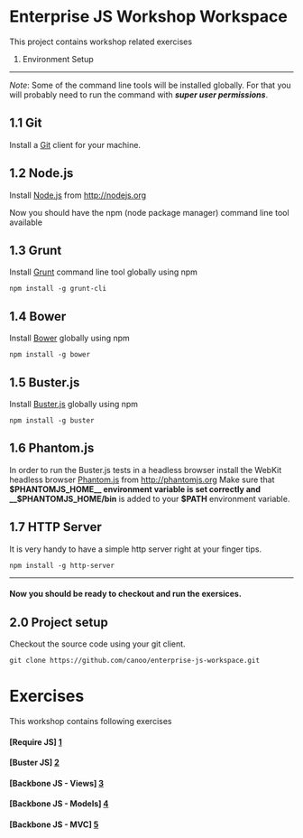 # Enterprise JS Workshop Workspace

This project contains workshop related exercises

1. Environment Setup
--------------------

_Note_: Some of the command line tools will be installed globally. For that you will probably need to run the command with ___super user permissions___.

1.1 Git
-------

Install a [Git][6] client for your machine.


1.2 Node.js
-----------

Install [Node.js][7] from http://nodejs.org

Now you should have the npm (node package manager) command line tool available

1.3 Grunt
---------

Install [Grunt][8] command line tool globally using npm

```
npm install -g grunt-cli
```

1.4 Bower
---------

Install [Bower][9] globally using npm

```
npm install -g bower
```

1.5 Buster.js
-------------

Install [Buster.js][10] globally using npm

```
npm install -g buster
```

1.6 Phantom.js
--------------

In order to run the Buster.js tests in a headless browser install the WebKit headless browser [Phantom.js][11] from http://phantomjs.org
Make sure that __$PHANTOMJS_HOME__ environment variable is set correctly and __$PHANTOMJS_HOME/bin__ is added to your __$PATH__ environment variable.

1.7 HTTP Server
---------------

It is very handy to have a simple http server right at your finger tips.

```
npm install -g http-server
```

---

#### Now you should be ready to checkout and run the exersices.


2.0 Project setup
-----------------

Checkout the source code using your git client.

```
git clone https://github.com/canoo/enterprise-js-workspace.git
```

# Exercises

This workshop contains following exercises

#### [Require JS] [1]
#### [Buster JS] [2]
#### [Backbone JS - Views] [3]
#### [Backbone JS - Models] [4]
#### [Backbone JS - MVC] [5]

  [1]: https://github.com/canoo/enterprise-js-workspace/tree/master/10-exercise-requirejs     "Require JS"
  [2]: https://github.com/canoo/enterprise-js-workspace/tree/master/30-exercise-testing       "Buster JS"
  [3]: https://github.com/canoo/enterprise-js-workspace/tree/master/50-exercise-bb-view       "Backbone Views"
  [4]: https://github.com/canoo/enterprise-js-workspace/tree/master/50-exercise-bb-model      "Backbone Model"
  [5]: https://github.com/canoo/enterprise-js-workspace/tree/master/50-exercise-bb-mvc        "Backbone MVC"

  [6]: http://git-scm.com "Git"
  [7]: http://nodejs.org "Node.js"
  [8]: http://gruntjs.com "Grunt"
  [9]: http://bower.io "Bower"
  [10]: http://busterjs.org "Buster.js"
  [11]: http://phantomjs.org "Phantom.js"
